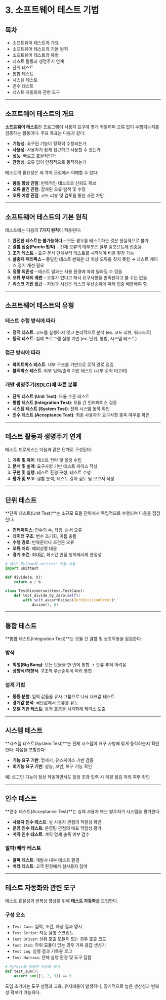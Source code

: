 # 3. 소프트웨어 테스트 기법

## 목차
- 소프트웨어 테스트의 개요
- 소프트웨어 테스트의 기본 원칙
- 소프트웨어 테스트의 유형
- 테스트 활동과 생명주기 연계
- 단위 테스트
- 통합 테스트
- 시스템 테스트
- 인수 테스트
- 테스트 자동화와 관련 도구

---

## 소프트웨어 테스트의 개요

**소프트웨어 테스트**란 프로그램이 사용자 요구에 맞게 작동하며 오류 없이 수행되는지를 검증하는 활동이다. 주요 목표는 다음과 같다:

- **기능성**: 요구된 기능이 정확히 수행되는가
- **사용성**: 사용자가 쉽게 접근하고 사용할 수 있는가
- **성능**: 빠르고 효율적인가
- **안정성**: 오류 없이 안정적으로 동작하는가

테스트의 필요성은 세 가지 관점에서 이해할 수 있다:

- **품질 향상 관점**: 반복적인 테스트로 신뢰도 확보
- **오류 발견 관점**: 잠재된 오류 탐색 및 수정
- **오류 예방 관점**: 코드 리뷰 및 검토를 통한 사전 차단

---

## 소프트웨어 테스트의 기본 원칙

테스트에는 다음의 **7가지 원칙**이 적용된다:

1. **완전한 테스트는 불가능하다** – 모든 경우를 테스트하는 것은 현실적으로 불가
2. **결함 집중(Pareto 법칙)** – 전체 오류의 대부분은 일부 컴포넌트에 집중됨
3. **조기 테스트** – 요구 분석 단계부터 테스트를 시작해야 비용 절감 가능
4. **살충제 패러독스** – 동일한 테스트 반복은 더 이상 오류를 찾지 못함 → 테스트 케이스 정기 개선 필요
5. **정황 의존성** – 테스트 결과는 사용 환경에 따라 달라질 수 있음
6. **오류 부재의 궤변** – 오류가 없다고 해서 요구사항을 만족한다고 볼 수는 없음
7. **리스크 기반 접근** – 자원과 시간은 리스크 우선순위에 따라 집중 배분해야 함

---

## 소프트웨어 테스트의 유형

### 테스트 수행 방식에 따라

- **정적 테스트**: 코드를 실행하지 않고 논리적으로 분석 (ex. 코드 리뷰, 워크스루)
- **동적 테스트**: 실제 프로그램 실행 기반 (ex. 단위, 통합, 시스템 테스트)

### 접근 방식에 따라

- **화이트박스 테스트**: 내부 구조를 기반으로 로직 경로 점검
- **블랙박스 테스트**: 외부 입력/출력 기반 테스트 (내부 로직 미고려)

### 개발 생명주기(SDLC)에 따른 분류

- **단위 테스트 (Unit Test)**: 모듈 수준 테스트
- **통합 테스트 (Integration Test)**: 모듈 간 인터페이스 검증
- **시스템 테스트 (System Test)**: 전체 시스템 동작 확인
- **인수 테스트 (Acceptance Test)**: 최종 사용자가 요구사항 충족 여부를 확인

---

## 테스트 활동과 생명주기 연계

테스트 프로세스는 다음과 같은 단계로 구성된다:

1. **계획 및 제어**: 테스트 전략 및 일정 수립
2. **분석 및 설계**: 요구사항 기반 테스트 케이스 작성
3. **구현 및 실행**: 테스트 환경 구성, 테스트 수행
4. **평가 및 보고**: 결함 분석, 테스트 결과 검토 및 보고서 작성

---

## 단위 테스트

**단위 테스트(Unit Test)**는 소규모 모듈 단위에서 독립적으로 수행되며 다음을 점검한다:

- **인터페이스**: 인수의 수, 타입, 순서 오류
- **데이터 구조**: 변수 초기화, 이름 충돌
- **수행 경로**: 반복문이나 조건문 오류
- **오류 처리**: 예외상황 대응
- **경계 조건**: 최대값, 최소값 인접 영역에서의 안정성

```python
# 예시: Python의 unittest 모듈 사용
import unittest

def divide(a, b):
    return a / b

class TestDivide(unittest.TestCase):
    def test_divide_by_zero(self):
        with self.assertRaises(ZeroDivisionError):
            divide(1, 0)
```

---

## 통합 테스트

**통합 테스트(Integration Test)**는 모듈 간 결합 및 상호작용을 점검한다.

### 방식

- **빅뱅(Big Bang)**: 모든 모듈을 한 번에 통합 → 오류 추적 어려움
- **상향식/하향식**: 구조적 우선순위에 따라 통합

### 설계 기법

- **동등 분할**: 입력 값들을 유사 그룹으로 나눠 대표값 테스트
- **경계값 분석**: 극단값에서 오류를 유도
- **모델 기반 테스트**: 동작 흐름을 시각화해 케이스 도출

---

## 시스템 테스트

**시스템 테스트(System Test)**는 전체 시스템이 요구 사항에 맞게 동작하는지 확인한다. 다음을 포함한다:

- **기능 요구 기반**: 명세서, 유스케이스 기반 검증
- **비기능 요구 기반**: 성능, 보안, 복구 기능 확인

예) 로그인 기능이 정상 작동하면서도 일정 초과 입력 시 계정 잠김 처리 여부 확인

---

## 인수 테스트

**인수 테스트(Acceptance Test)**는 실제 사용자 또는 발주자가 시스템을 평가한다.

- **사용자 인수 테스트**: 실 사용자 관점의 적절성 확인
- **운영 인수 테스트**: 운영팀 관점의 배포 적합성 평가
- **계약 인수 테스트**: 계약 명세 충족 여부 검수

### 알파/베타 테스트

- **알파 테스트**: 개발사 내부 테스트 환경
- **베타 테스트**: 고객 환경에서 실사용자 참여

---

## 테스트 자동화와 관련 도구

테스트 효율성과 반복성 향상을 위해 **테스트 자동화**를 도입한다.

### 구성 요소

- `Test Case`: 입력, 조건, 예상 결과 명시
- `Test Script`: 자동 실행 스크립트
- `Test Driver`: 상위 호출 모듈이 없는 경우 호출 코드
- `Test Stub`: 하위 모듈이 없는 경우 가짜 응답 생성기
- `Test Log`: 실행 결과 기록용 로그
- `Test Harness`: 전체 실행 환경 및 도구 집합

```python
# PyTest를 이용한 자동화 예시
def test_sum():
    assert sum([1, 2, 3]) == 6
```

도입 초기에는 도구 선정과 교육, 유지비용이 발생하나, 장기적으로 높은 생산성과 반복성 확보가 가능하다.
